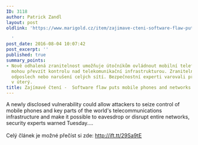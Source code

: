 ```yaml
---
ID: 3118
author: Patrick Zandl
layout: post
oldlink: 'https://www.marigold.cz/item/zajimave-cteni-software-flaw-puts-mobile-phones-and-networks-at-risk-of-complete-takeover

  '
post_date: 2016-08-04 10:07:42
post_excerpt: ''
published: true
summary_points:
- Nově odhalená zranitelnost umožňuje útočníkům ovládnout mobilní telefony. Útočníci
  mohou převzít kontrolu nad telekomunikační infrastrukturou. Zranitelnost umožňuje
  odposlech nebo narušení celých sítí. Bezpečnostní experti varovali před touto hrozbou
  v úterý.
title: Zajímavé čtení -  Software flaw puts mobile phones and networks at risk of complete takeover
---
```


A newly disclosed vulnerability could allow attackers to seize control of mobile phones and key parts of the world's telecommunications infrastructure and make it possible to eavesdrop or disrupt entire networks, security experts warned Tuesday....<br><br>
Celý článek je možné přečíst si zde: <a href="http://ift.tt/29Sa9tE" target="_blank">http://ift.tt/29Sa9tE</a>